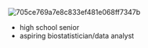![705ce769a7e8c833ef481e068ff7347b](https://github.com/user-attachments/assets/2d658145-f7e7-468b-ae11-3a075a24c665)

- high school senior
- aspiring biostatistician/data analyst
